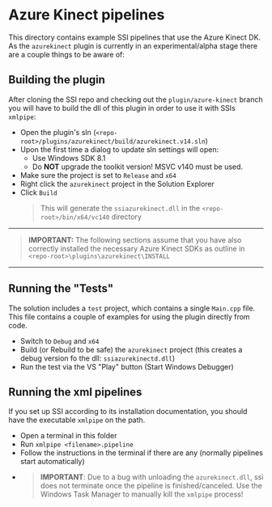 # Azure Kinect pipelines
This directory contains example SSI pipelines that use the Azure Kinect DK. As the `azurekinect` plugin is currently in an experimental/alpha stage there are a couple things to be aware of:

## Building the plugin
After cloning the SSI repo and checking out the `plugin/azure-kinect` branch you will have to build the dll of this plugin in order to use it with SSIs `xmlpipe`:
* Open the plugin's sln (`<repo-root>/plugins/azurekinect/build/azurekinect.v14.sln`)
* Upon the first time a dialog to update sln settings will open:
    - Use Windows SDK 8.1
    - Do __NOT__ upgrade the toolkit version! MSVC v140 must be used.
* Make sure the project is set to `Release` and `x64`
* Right click the `azurekinect` project in the Solution Explorer
* Click `Build`
    > This will generate the `ssiazurekinect.dll` in the `<repo-root>/bin/x64/vc140` directory

---
> __IMPORTANT:__ The following sections assume that you have also correctly installed the necessary Azure Kinect SDKs as outline in `<repo-root>\plugins\azurekinect\INSTALL`
---

## Running the "Tests"
The solution includes a `test` project, which contains a single `Main.cpp` file. This file contains a couple of examples for using the plugin directly from code.
* Switch to `Debug` and `x64`
* Build (or Rebuild to be safe) the `azurekinect` project (this creates a debug version fo the dll: `ssiazurekinectd.dll`)
* Run the test via the VS "Play" button (Start Windows Debugger)

## Running the xml pipelines
If you set up SSI according to its installation documentation, you should have the executable `xmlpipe` on the path.
* Open a terminal in this folder
* Run `xmlpipe <filename>.pipeline`
* Follow the instructions in the terminal if there are any (normally pipelines start automatically)
* >__IMPORTANT__: Due to a bug with unloading the `azurekinect.dll`, ssi does not terminate once the pipeline is finished/canceled. Use the Windows Task Manager to manually kill the `xmlpipe` process!